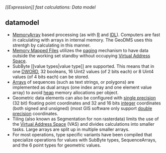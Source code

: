 *[[Expression]] fast calculations: Data model*

## datamodel

-   [Memory](http://en.wikipedia.org/wiki/Random-access_memory)[Array](http://en.wikipedia.org/wiki/Array) based processing (as with [R](http://en.wikipedia.org/wiki/R_(programming_language)) and [IDL](http://en.wikipedia.org/wiki/IDL_(programming_language))). Computers are fast in calculating with arrays in internal memory. The GeoDMS uses this strentgh by calculating in this manner.
-   [Memory Mapped Files](http://msdn.microsoft.com/en-us/library/dd997372.aspx) utilizes the [paging](http://en.wikipedia.org/wiki/Paging) mechanism     to have data outside the working set standby without occupying [Virtual Address Space](http://en.wikipedia.org/wiki/Virtual_address_space).
-   SubByte [[value types|value type]] are supported. This means that in one [DWORD](http://en.wiktionary.org/wiki/dword), 32 booleans, 16 Uint2 values (of 2 bits each) or 8 Uint4 values (of 4 bits each) can be stored.
-   [Arrays](http://en.wikipedia.org/wiki/Array) of sequences (such as text strings, or polygons) are implemented as dual arrays (one index array and one element value array) to avoid [heap](http://en.wikipedia.org/wiki/Heap_(data_structure)) memory allocations per object.
-   Geometric data elements can also be configured with [single precision](http://en.wikipedia.org/wiki/Single_precision) (32 bit) floating point coordinates and 32 and 16 bits [integer](http://en.wikipedia.org/wiki/Integer) coordinates (both signed and unsigned) (most GIS software only support [double precision](https://en.wikipedia.org/wiki/Double-precision_floating-point_format) coordinates.
-   Tiling (also known as Segmentation for non rasterdata) limits the use of the [Virtual Address Space](http://en.wikipedia.org/wiki/Virtual_address_space) (VAS) and divides calculations into smaller tasks. Large arrays are split up in multiple smaller arrays.
-   For most operations, type specific variants have been compiled that specialize operations for values with SubByte types, SequenceArrays, and the 6 point types for geometric values.